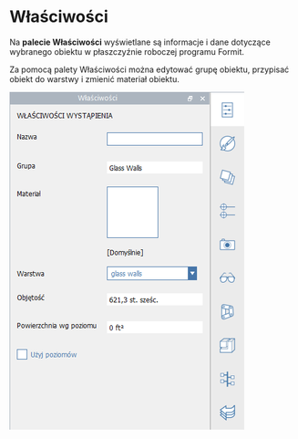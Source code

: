 # Właściwości

Na **palecie Właściwości** wyświetlane są informacje i dane dotyczące wybranego obiektu w płaszczyźnie roboczej programu Formit.

Za pomocą palety Właściwości można edytować grupę obiektu, przypisać obiekt do warstwy i zmienić materiał obiektu.

![](../.gitbook/assets/properties_palette.png)



